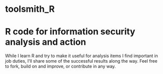 toolsmith_R
===========

# R code for information security analysis and action

While I learn R and try to make it useful for analysis items I find important in job duties, I'll share some of the successful results along the way. Feel free to fork, build on and improve, or contribute in any way. 
